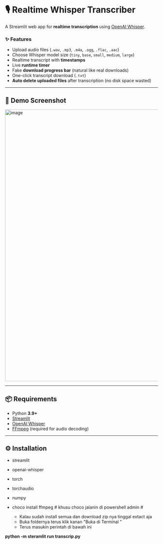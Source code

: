 # 🎙️ Realtime Whisper Transcriber

A Streamlit web app for **realtime transcription** using [OpenAI Whisper](https://github.com/openai/whisper).  

### ✨ Features
- Upload audio files (`.wav`, `.mp3`, `.m4a`, `.ogg`, `.flac`, `.aac`)
- Choose Whisper model size (`tiny`, `base`, `small`, `medium`, `large`)
- Realtime transcript with **timestamps**
- Live **runtime timer**
- Fake **download progress bar** (natural like real downloads)
- One-click transcript download (`.txt`)
- **Auto delete uploaded files** after transcription (no disk space wasted)

---

## 🚀 Demo Screenshot
<img width="1888" height="897" alt="image" src="https://github.com/user-attachments/assets/55fdff6d-24a8-4f71-a537-826e29042c61" />



---

## 📦 Requirements

- Python **3.9+**
- [Streamlit](https://streamlit.io)
- [OpenAI Whisper](https://github.com/openai/whisper)
- [FFmpeg](https://ffmpeg.org/) (required for audio decoding)

---

## ⚙️ Installation

  - streamlit
  - openai-whisper
  - torch
  - torchaudio
  - numpy
  - choco install ffmpeg # khusu choco jalanin di powershell admin #

    - Kalau sudah install semua dan download zip nya tinggal extact aja
    - Buka foldernya terus klik kanan "Buka di Terminal "
    - Terus masukin perintah di bawah ini

 ****python -m steramlit run transcrip.py****
